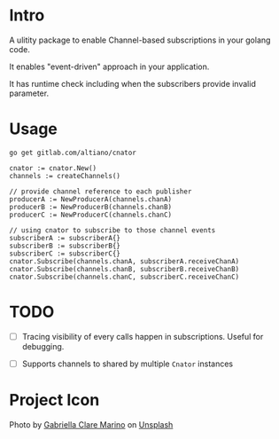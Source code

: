 # Intro
A ulitity package to enable Channel-based subscriptions in your golang code.

It enables "event-driven" approach in your application.

It has runtime check including when the subscribers provide invalid parameter. 


# Usage
```
go get gitlab.com/altiano/cnator
```

```
cnator := cnator.New()
channels := createChannels()

// provide channel reference to each publisher
producerA := NewProducerA(channels.chanA)
producerB := NewProducerB(channels.chanB)
producerC := NewProducerC(channels.chanC)

// using cnator to subscribe to those channel events
subscriberA := subscriberA{}
subscriberB := subscriberB{}
subscriberC := subscriberC{}
cnator.Subscribe(channels.chanA, subscriberA.receiveChanA)
cnator.Subscribe(channels.chanB, subscriberB.receiveChanB)
cnator.Subscribe(channels.chanC, subscriberC.receiveChanC)
```

# TODO
- [ ] Tracing visibility of every calls happen in subscriptions. Useful for debugging.
- [ ] Supports channels to shared by multiple `Cnator` instances


# Project Icon

Photo by <a href="https://unsplash.com/@gabiontheroad?utm_source=unsplash&utm_medium=referral&utm_content=creditCopyText">Gabriella Clare Marino</a> on <a href="https://unsplash.com/?utm_source=unsplash&utm_medium=referral&utm_content=creditCopyText">Unsplash</a>
  